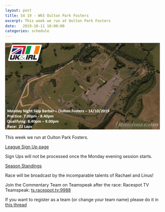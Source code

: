 ```yaml
---
layout: post
title: S4 19 - Wk5 Oulton Park Fosters
excerpt: This week we run at Oulton Park Fosters
date:   2019-10-11 10:00:00
categories: schedule
---
```


<img src="/images/tracks/oulton-19-10-14.jpg" class="img-fluid mx-auto d-block" alt="Oulton Park Fosters">

This week we run at Oulton Park Fosters.

[League Sign Up page](http://members.iracing.com/membersite/member/LeagueView.do?league=386)

Sign Ups will not be processed once the Monday evening session starts.

[Season Standings](https://www.danlisa.com/scoring/season_standings.php?season_id=9860)

Race will be broadcast by the incomparable talents of Rachael and Linus!

Join the Commentary Team on Teamspeak after the race: Racespot TV Teamspeak: [ts.racespot.tv:9988](ts.racespot.tv:9988)

If you want to register as a team (or change your team name) please do it in [this thread](http://members.iracing.com/jforum/posts/list/3234218.page)
